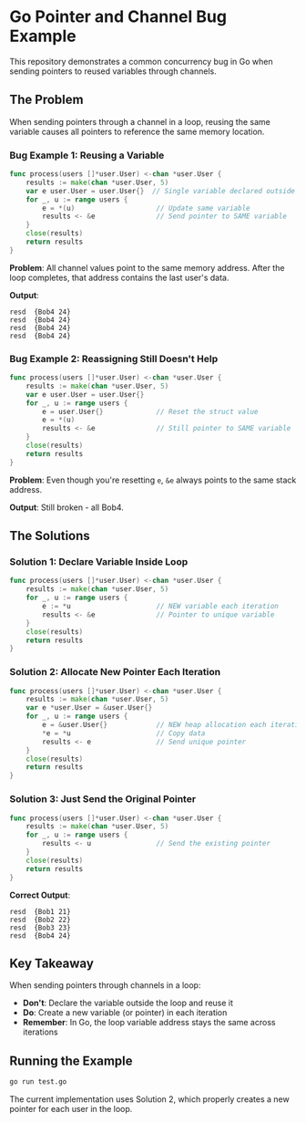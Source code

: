 # Go Pointer and Channel Bug Example

This repository demonstrates a common concurrency bug in Go when sending pointers to reused variables through channels.

## The Problem

When sending pointers through a channel in a loop, reusing the same variable causes all pointers to reference the same memory location.

### Bug Example 1: Reusing a Variable

```go
func process(users []*user.User) <-chan *user.User {
    results := make(chan *user.User, 5)
    var e user.User = user.User{}  // Single variable declared outside loop
    for _, u := range users {
        e = *(u)                    // Update same variable
        results <- &e               // Send pointer to SAME variable
    }
    close(results)
    return results
}
```

**Problem**: All channel values point to the same memory address. After the loop completes, that address contains the last user's data.

**Output**:
```
resd  {Bob4 24}
resd  {Bob4 24}
resd  {Bob4 24}
resd  {Bob4 24}
```

### Bug Example 2: Reassigning Still Doesn't Help

```go
func process(users []*user.User) <-chan *user.User {
    results := make(chan *user.User, 5)
    var e user.User = user.User{}
    for _, u := range users {
        e = user.User{}             // Reset the struct value
        e = *(u)
        results <- &e               // Still pointer to SAME variable
    }
    close(results)
    return results
}
```

**Problem**: Even though you're resetting `e`, `&e` always points to the same stack address.

**Output**: Still broken - all Bob4.

## The Solutions

### Solution 1: Declare Variable Inside Loop

```go
func process(users []*user.User) <-chan *user.User {
    results := make(chan *user.User, 5)
    for _, u := range users {
        e := *u                     // NEW variable each iteration
        results <- &e               // Pointer to unique variable
    }
    close(results)
    return results
}
```

### Solution 2: Allocate New Pointer Each Iteration

```go
func process(users []*user.User) <-chan *user.User {
    results := make(chan *user.User, 5)
    var e *user.User = &user.User{}
    for _, u := range users {
        e = &user.User{}            // NEW heap allocation each iteration
        *e = *u                     // Copy data
        results <- e                // Send unique pointer
    }
    close(results)
    return results
}
```

### Solution 3: Just Send the Original Pointer

```go
func process(users []*user.User) <-chan *user.User {
    results := make(chan *user.User, 5)
    for _, u := range users {
        results <- u                // Send the existing pointer
    }
    close(results)
    return results
}
```

**Correct Output**:
```
resd  {Bob1 21}
resd  {Bob2 22}
resd  {Bob3 23}
resd  {Bob4 24}
```

## Key Takeaway

When sending pointers through channels in a loop:
- **Don't**: Declare the variable outside the loop and reuse it
- **Do**: Create a new variable (or pointer) in each iteration
- **Remember**: In Go, the loop variable address stays the same across iterations

## Running the Example

```bash
go run test.go
```

The current implementation uses Solution 2, which properly creates a new pointer for each user in the loop.
